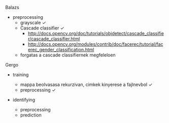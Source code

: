 Balazs

 - preprocessing
	-	grayscale ✓ 
	-	Cascade classifier ✓ 
		-	http://docs.opencv.org/doc/tutorials/objdetect/cascade_classifier/cascade_classifier.html
		-	http://docs.opencv.org/modules/contrib/doc/facerec/tutorial/facerec_gender_classification.html
	-	forgatas a cascade classifiernek megfeleloen

Gergo

 - training
	- mappa beolvasasa rekurzivan, cimkek kinyerese a fajlnevbol ✓ 
	- preprocessing ✓ 

 - identifying
	- preprocessing
	- prediction
